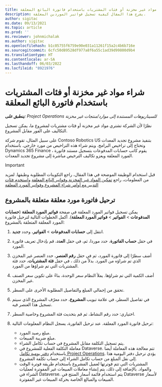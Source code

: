 ```yaml
---
title: شراء مواد غير مخزنة أو فئات المشتريات باستخدام فاتورة البائع المعلقة
description: يشرح هذا المقال كيفية تسجيل فواتير الموردين المعلقة.
author: sigitac
ms.date: 09/13/2021
ms.topic: article
ms.prod: ''
ms.reviewer: johnmichalak
ms.author: sigitac
ms.openlocfilehash: b1c05755f6759e90e031a11261f15a2c4b6b716e
ms.sourcegitcommit: 6cfc50d89528df977a8f6a55c1ad39d99800d9b4
ms.translationtype: HT
ms.contentlocale: ar-SA
ms.lasthandoff: 06/03/2022
ms.locfileid: "8921976"
---
```

# <a name="purchase-non-stocked-materials-or-procurement-categories-using-a-pending-vendor-invoice"></a>شراء مواد غير مخزنة أو فئات المشتريات باستخدام فاتورة البائع المعلقة

_**ينطبق على:** Project Operations للسيناريوهات المستندة إلى موارد/منتجات غير مخزنة‬_

نظرًا لأن الشركة تشتري مواد غير مخزنة أو فئات مشتريات لمشروع ما، يمكن تسجيل التكاليف على الفور مقابل المشروع. 

على سبيل المثال، تقوم شركة Contoso Robotics US بتنفيذ مشروع تجديد المعدات وتحتاج إلى تراخيص البرامج. ويتم شراء هذه التراخيص من مورد خارجي.  باستخدام Dynamics 365 Finance ، يقوم كاتب حسابات المدفوعات بتسجيل مستند فاتورة المورد المعلقة ويعزو تكاليف الترخيص مباشرة إلى مشروع تجديد المعدات. 

> [!IMPORTANT]
> قبل استخدام الوظيفة الموضحة في هذا المقال، راجع التكوينات المطلوبة وطبقها. لمزيد من المعلومات، راجع [تمكين المواد غير المخزنة وفواتير البائع المعلقة](configure-materials-nonstocked.md) و[استخدم فئات التدبير مع أوامر شراء المشروع وفواتير المورد المعلقة](configure-procurement-categories.md)

## <a name="post-a-project-related-pending-vendor-invoice"></a>ترحيل فاتورة مورد معلقة متعلقة بالمشروع 

يمكن تسجيل فواتير المورد المعلقة في صفحة **فواتير المورد المعلقة** (**حسابات المدفوعات** > **الفواتير** > **فواتير المورد المعلقة**). أكمل الخطوات التالية لترحيل فاتورة المورد المعلقة المتعلقة بالمشروع:

1. انتقل إلى **حسابات المدفوعات** > **الفواتير**، وحدد **جديد**. 
1. في حقل **حساب الفاتورة**، حدد موردا، ثم، في حقل **العدد**، قم بإدخال تعريف فاتورة المورد.
1. أضف سطرًا إلى فاتورة المورد، ثم في حقل **رقم العنصر**، حدد العنصر غير المخزن الذي تم شراؤه من المورد. بدلاً من ذلك ، في حقل **فئة المشتريات**، حدد فئة المشتريات التي تم شراؤها من المورد.   
1. أضف الكمية التي تم شراؤها. يملأ النظام سعر الوحدة، بناءً على تكوين سعر الصنف غير المخزن. 
1. تحقق من إجمالي المبلغ والتفاصيل المطلوبة الأخرى على السطر.
1. في تفاصيل السطر، في علامة تبويب **المشروع**، حدد معرّف المشروع الذي سيتم تسجيل هذا العنصر فيه.
1. اختياري: حدد رقم النشاط، ثم قم بتحديث فئة المشروع وخاصية السطر.
1. ترحيل فاتورة المورد المعلقة. عند ترحيل الفاتورة، يسجل النظام المعلومات التالية:
    
    - مبلغ رصيد المورد.
    - مبلغ ضريبة المبيعات.
    - يتم تسجيل التكلفة مقابل المشروع في حساب تكامل الشراء.
    - معاملة التكلفة الفعلية للمشروع في Dataverse.  تتم معالجة هذه المعاملة أيضا باستخدام [دفتر يومية تكامل Project Operations](../project-accounting/project-operations-integration-journal.md). يؤدي ترحيل دفتر اليومية هذا إلى نقل المبلغ من حساب تكامل الشراء إلى حساب تكلفة المشروع. 
    - المشتريات التي تتم فوترتها لعميل المشروع باستخدام طريقة فوترة الوقت والمواد. بالإضافة إلى ذلك، يتم إنشاء معاملات المبيعات غير المفوترة لعمليات الشراء في Dataverse. يتم استخدام قائمة أسعار المنتج في Dataverse لأسعار المبيعات والمبالغ الخاصة بحركة المبيعات غير المفوترة.
